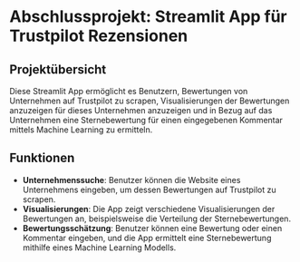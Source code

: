 # Abschlussprojekt: Streamlit App für Trustpilot Rezensionen

## Projektübersicht

Diese Streamlit App ermöglicht es Benutzern, Bewertungen von Unternehmen auf Trustpilot zu scrapen, Visualisierungen der Bewertungen anzuzeigen für dieses Unternehmen anzuzeigen und in Bezug auf das Unternehmen eine Sternebewertung für einen eingegebenen Kommentar mittels Machine Learning zu ermitteln.

## Funktionen

- **Unternehmenssuche**: Benutzer können die Website eines Unternehmens eingeben, um dessen Bewertungen auf Trustpilot zu scrapen.
- **Visualisierungen**: Die App zeigt verschiedene Visualisierungen der Bewertungen an, beispielsweise die Verteilung der Sternebewertungen.
- **Bewertungsschätzung**: Benutzer können eine Bewertung oder einen Kommentar eingeben, und die App ermittelt eine Sternebewertung mithilfe eines Machine Learning Modells.

